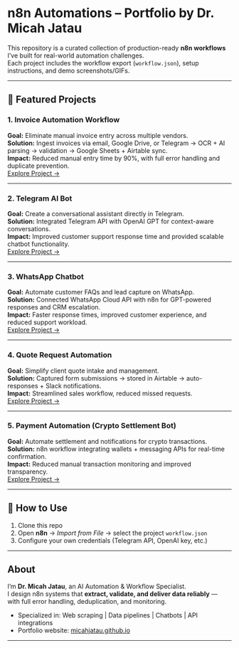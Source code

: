 # n8n Automations – Portfolio by Dr. Micah Jatau

This repository is a curated collection of production-ready **n8n workflows** I’ve built for real-world automation challenges.  
Each project includes the workflow export (`workflow.json`), setup instructions, and demo screenshots/GIFs.  

---

## 📂 Featured Projects

### 1. Invoice Automation Workflow
**Goal:** Eliminate manual invoice entry across multiple vendors.  
**Solution:** Ingest invoices via email, Google Drive, or Telegram → OCR + AI parsing → validation → Google Sheets + Airtable sync.  
**Impact:** Reduced manual entry time by 90%, with full error handling and duplicate prevention.  
[Explore Project →](./invoice-automation)  

---

### 2. Telegram AI Bot
**Goal:** Create a conversational assistant directly in Telegram.  
**Solution:** Integrated Telegram API with OpenAI GPT for context-aware conversations.  
**Impact:** Improved customer support response time and provided scalable chatbot functionality.  
[Explore Project →](./telegram-ai-bot)  

---

### 3. WhatsApp Chatbot
**Goal:** Automate customer FAQs and lead capture on WhatsApp.  
**Solution:** Connected WhatsApp Cloud API with n8n for GPT-powered responses and CRM escalation.  
**Impact:** Faster response times, improved customer experience, and reduced support workload.  
[Explore Project →](./whatsapp-chatbot)  

---

### 4. Quote Request Automation
**Goal:** Simplify client quote intake and management.  
**Solution:** Captured form submissions → stored in Airtable → auto-responses + Slack notifications.  
**Impact:** Streamlined sales workflow, reduced missed requests.  
[Explore Project →](./crm_workflow_case_study)  

---

### 5. Payment Automation (Crypto Settlement Bot)
**Goal:** Automate settlement and notifications for crypto transactions.  
**Solution:** n8n workflow integrating wallets + messaging APIs for real-time confirmation.  
**Impact:** Reduced manual transaction monitoring and improved transparency.  
[Explore Project →](./payment-automation)  

---

## 🚀 How to Use
1. Clone this repo  
2. Open **n8n** → *Import from File* → select the project `workflow.json`  
3. Configure your own credentials (Telegram API, OpenAI key, etc.)  

---

## About
I’m **Dr. Micah Jatau**, an AI Automation & Workflow Specialist.  
I design n8n systems that **extract, validate, and deliver data reliably** — with full error handling, deduplication, and monitoring.  

- Specialized in: Web scraping | Data pipelines | Chatbots | API integrations  
- Portfolio website: [micahjatau.github.io]([https://micahjatau.github.io](https://github.com/micahjatau/n8n-automations))  

---

